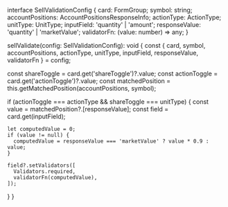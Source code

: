 interface SellValidationConfig {
  card: FormGroup;
  symbol: string;
  accountPositions: AccountPositionsResponseInfo;
  actionType: ActionType;
  unitType: UnitType;
  inputField: 'quantity' | 'amount';
  responseValue: 'quantity' | 'marketValue';
  validatorFn: (value: number) => any;
}

sellValidate(config: SellValidationConfig): void {
  const {
    card,
    symbol,
    accountPositions,
    actionType,
    unitType,
    inputField,
    responseValue,
    validatorFn
  } = config;

  const shareToggle = card.get('shareToggle')?.value;
  const actionToggle = card.get('actionToggle')?.value;
  const matchedPosition = this.getMatchedPosition(accountPositions, symbol);

  if (actionToggle === actionType && shareToggle === unitType) {
    const value = matchedPosition?.[responseValue];
    const field = card.get(inputField);

    let computedValue = 0;
    if (value != null) {
      computedValue = responseValue === 'marketValue' ? value * 0.9 : value;
    }

    field?.setValidators([
      Validators.required,
      validatorFn(computedValue),
    ]);
  }
}